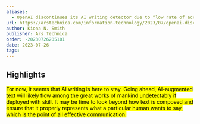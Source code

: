 ```yaml
---
aliases:
  - OpenAI discontinues its AI writing detector due to “low rate of accuracy”
url: https://arstechnica.com/information-technology/2023/07/openai-discontinues-its-ai-writing-detector-due-to-low-rate-of-accuracy/
author: Kiona N. Smith
publisher: Ars Technica
order: -20230726205101
date: 2023-07-26
tags:
---
```


## Highlights
<mark>For now, it seems that AI writing is here to stay. Going ahead, AI-augmented text will likely flow among the great works of mankind undetectably if deployed with skill. It may be time to look beyond how text is composed and ensure that it properly represents what a particular human wants to say, which is the point of all effective communication.</mark>

